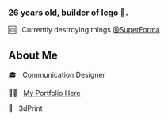 ### 26 years old, builder of lego 🧱.

🆘 &nbsp; Currently destroying things [@SuperForma](https://superforma.xyz/)

## About Me
:mortar_board: &nbsp; Communication Designer 

💪🏽 &nbsp; [My Portfolio Here](https://federicopozzi.github.io/)

:rocket: &nbsp; 3dPrint


